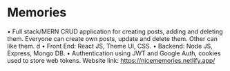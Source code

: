 # Memories
•	Full stack/MERN CRUD application for creating posts, adding and deleting them. Everyone can create own posts, update and delete them. Other can like them.
d
•	Front End: React JS, Theme UI, CSS.
•	Backend: Node JS, Express, Mongo DB.
•	Authentication using JWT and Google Auth, cookies used to store web tokens.
Website link: https://nicememories.netlify.app/
